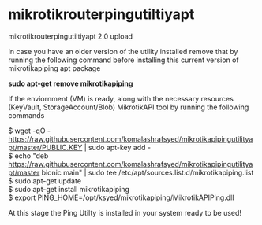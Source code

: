 # mikrotikrouterpingutiltiyapt
mikrotikrouterpingutiltiyapt 2.0 upload

In case you have an older version of the utility installed remove that by running the following command before installing this current version of mikrotikapiping apt package

<b>sudo apt-get remove mikrotikapiping</b>

If the enviornment (VM) is ready, along with the necessary resources (KeyVault, StorageAccount/Blob) MikrotikAPI tool by running the following commands

$ wget -qO - https://raw.githubusercontent.com/komalashrafsyed/mikrotikapipingutilityapt/master/PUBLIC.KEY | sudo apt-key add - </br>
$ echo "deb https://raw.githubusercontent.com/komalashrafsyed/mikrotikapipingutilityapt/master bionic main" | sudo tee /etc/apt/sources.list.d/mikrotikapiping.list </br>
$ sudo apt-get update </br>
$ sudo apt-get install mikrotikapiping </br>
$ export PING_HOME=/opt/ksyed/mikrotikapiping/MikrotikAPIPing.dll </br>

At this stage the Ping Utilty is installed in your system ready to be used!
